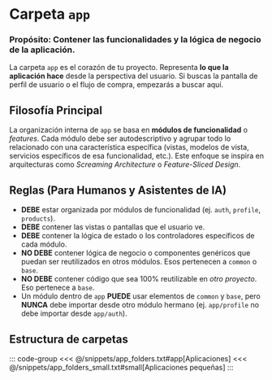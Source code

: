 # Carpeta `app`

### Propósito: Contener las funcionalidades y la lógica de negocio de la aplicación.

La carpeta `app` es el corazón de tu proyecto. Representa **lo que la aplicación hace** desde la perspectiva del usuario. Si buscas la pantalla de perfil de usuario o el flujo de compra, empezarás a buscar aquí.

## Filosofía Principal

La organización interna de `app` se basa en **módulos de funcionalidad** o *features*. Cada módulo debe ser autodescriptivo y agrupar todo lo relacionado con una característica específica (vistas, modelos de vista, servicios específicos de esa funcionalidad, etc.). Este enfoque se inspira en arquitecturas como *Screaming Architecture* o *Feature-Sliced Design*.

## Reglas (Para Humanos y Asistentes de IA)

* **DEBE** estar organizada por módulos de funcionalidad (ej. `auth`, `profile`, `products`).
* **DEBE** contener las vistas o pantallas que el usuario ve.
* **DEBE** contener la lógica de estado o los controladores específicos de cada módulo.
* **NO DEBE** contener lógica de negocio o componentes genéricos que puedan ser reutilizados en otros módulos. Esos pertenecen a `common` o `base`.
* **NO DEBE** contener código que sea 100% reutilizable en *otro proyecto*. Eso pertenece a `base`.
* Un módulo dentro de `app` **PUEDE** usar elementos de `common` y `base`, pero **NUNCA** debe importar desde otro módulo hermano (ej. `app/profile` no debe importar desde `app/auth`).

## Estructura de carpetas
::: code-group
<<< @/snippets/app_folders.txt#app[Aplicaciones]
<<< @/snippets/app_folders_small.txt#small[Aplicaciones pequeñas]
:::
